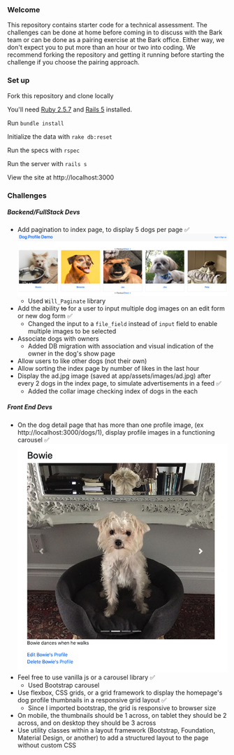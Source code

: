 ### Welcome

This repository contains starter code for a technical assessment. The challenges can be done at home before coming in to discuss with the Bark team or can be done as a pairing exercise at the Bark office. Either way, we don't expect you to put more than an hour or two into coding. We recommend forking the repository and getting it running before starting the challenge if you choose the pairing approach.

### Set up

Fork this repository and clone locally

You'll need [Ruby 2.5.7](https://rvm.io/rvm/install) and [Rails 5](https://guides.rubyonrails.org/v5.2/getting_started.html) installed.

Run `bundle install`

Initialize the data with `rake db:reset`

Run the specs with `rspec`

Run the server with `rails s`

View the site at http://localhost:3000

### Challenges

##### Backend/FullStack Devs

- Add pagination to index page, to display 5 dogs per page ✅
  ![Pagination](./app/assets/images/pagination.png "Pagination")
  - Used `Will_Paginate` library
- Add the ability ~~to~~ for a user to input multiple dog images on an edit form or new dog form ✅
  - Changed the input to a `file_field` instead of `input` field to enable multiple images to be selected
- Associate dogs with owners
  - Added DB migration with association and visual indication of the owner in the dog's show page
- Allow users to like other dogs (not their own)
- Allow sorting the index page by number of likes in the last hour
- Display the ad.jpg image (saved at app/assets/images/ad.jpg) after every 2 dogs in the index page, to simulate advertisements in a feed ✅
  - Added the collar image checking index of dogs in the each

##### Front End Devs

- On the dog detail page that has more than one profile image, (ex http://localhost:3000/dogs/1), display profile images in a functioning carousel ✅
  ![Carousel](./app/assets/images/carousel.png "Carousel")
- Feel free to use vanilla js or a carousel library ✅
  - Used Bootstrap carousel
- Use flexbox, CSS grids, or a grid framework to display the homepage's dog profile thumbnails in a responsive grid layout ✅
  - Since I imported bootstrap, the grid is responsive to browser size
- On mobile, the thumbnails should be 1 across, on tablet they should be 2 across, and on desktop they should be 3 across
- Use utility classes within a layout framework (Bootstrap, Foundation, Material Design, or another) to add a structured layout to the page without custom CSS
